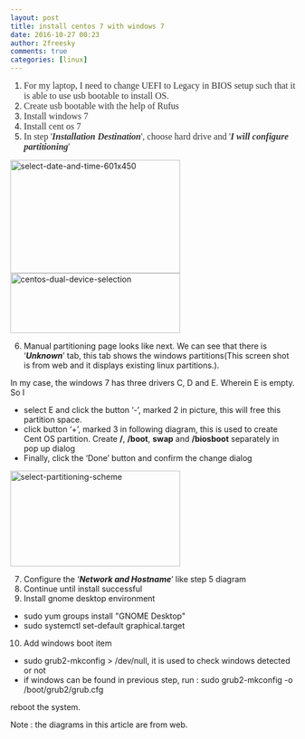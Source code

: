 ```yaml
---
layout: post
title: install centos 7 with windows 7
date: 2016-10-27 00:23
author: 2freesky
comments: true
categories: [linux]
---
```

<ol>
	<li><span style="color:#333333;"><span style="font-family:Georgia, 'Times New Roman', 'Bitstream Charter', Times, serif;"><span style="font-size:medium;">For my laptop, I need to change UEFI to Legacy in BIOS setup such that it is able to use usb bootable to install OS.</span></span></span></li>
	<li><span style="color:#333333;"><span style="font-family:Georgia, 'Times New Roman', 'Bitstream Charter', Times, serif;"><span style="font-size:medium;">Create usb bootable with the help of Rufus</span></span></span></li>
	<li><span style="color:#333333;"><span style="font-family:Georgia, 'Times New Roman', 'Bitstream Charter', Times, serif;"><span style="font-size:medium;">Install windows 7</span></span></span></li>
	<li><span style="color:#333333;"><span style="font-family:Georgia, 'Times New Roman', 'Bitstream Charter', Times, serif;"><span style="font-size:medium;">Install cent os 7</span></span></span></li>
	<li><span style="color:#333333;"><span style="font-family:Georgia, 'Times New Roman', 'Bitstream Charter', Times, serif;"><span style="font-size:medium;">In step '<em><strong>Installation Destination</strong></em>', choose hard drive and '<em><strong>I will configure partitioning</strong></em>'</span></span></span></li>
</ol>
<a href="https://2freesky.files.wordpress.com/2016/10/select-date-and-time-601x450.jpg"><img class="alignnone size-medium wp-image-502" src="https://2freesky.files.wordpress.com/2016/10/select-date-and-time-601x450.jpg?w=300" alt="select-date-and-time-601x450" width="300" height="200" /></a>
<a href="https://2freesky.files.wordpress.com/2016/10/centos-dual-device-selection1.jpg"><img class="alignnone size-medium wp-image-503" src="https://2freesky.files.wordpress.com/2016/10/centos-dual-device-selection1.jpg?w=300" alt="centos-dual-device-selection" width="300" height="106" /></a>
<ol start="6">
	<li>Manual partitioning page looks like next. We can see that there is ‘<em><strong>Unknown</strong></em>’ tab, this tab shows the windows partitions(This screen shot is from web and it displays existing linux partitions.).</li>
</ol>
In my case, the windows 7 has three drivers C, D and E. Wherein E is empty. So I
<ul>
	<li>select E and click the button ‘-’, marked 2 in picture, this will free this partition space.</li>
	<li>click button ‘+’, marked 3 in following diagram, this is used to create Cent OS partition. Create <strong>/</strong>, <strong>/boot</strong>, <strong>swap</strong> and <strong>/biosboot</strong> separately in pop up dialog</li>
	<li>Finally, click the ‘Done’ button and confirm the change dialog</li>
</ul>
<a href="https://2freesky.files.wordpress.com/2016/10/select-partitioning-scheme.png"><img class="alignnone size-medium wp-image-504" src="https://2freesky.files.wordpress.com/2016/10/select-partitioning-scheme.png?w=300" alt="select-partitioning-scheme" width="300" height="169" /></a>
<ol start="7">
	<li>Configure the ‘<em><strong>Network and Hostname</strong></em>’ like step 5 diagram</li>
	<li>Continue until install successful</li>
	<li>Install gnome desktop environment</li>
</ol>
<ul>
	<li>sudo yum groups install "GNOME Desktop"</li>
	<li>sudo systemctl set-default graphical.target</li>
</ul>
<ol start="10">
	<li>Add windows boot item</li>
</ol>
<ul>
	<li>sudo grub2-mkconfig &gt; /dev/null, it is used to check windows detected or not</li>
	<li>if windows can be found in previous step, run : sudo grub2-mkconfig -o /boot/grub2/grub.cfg</li>
</ul>
reboot the system.

Note : the diagrams in this article are from web.
